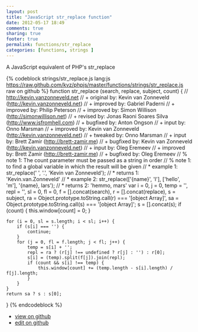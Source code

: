 ```yaml
---
layout: post
title: "JavaScript str_replace function"
date: 2012-05-17 18:49
comments: true
sharing: true
footer: true
permalink: functions/str_replace
categories: [functions, strings ]
---
```

A JavaScript equivalent of PHP's str_replace
<!-- more -->
{% codeblock strings/str_replace.js lang:js https://raw.github.com/kvz/phpjs/master/functions/strings/str_replace.js raw on github %}
function str_replace (search, replace, subject, count) {
    // http://kevin.vanzonneveld.net
    // +   original by: Kevin van Zonneveld (http://kevin.vanzonneveld.net)
    // +   improved by: Gabriel Paderni
    // +   improved by: Philip Peterson
    // +   improved by: Simon Willison (http://simonwillison.net)
    // +    revised by: Jonas Raoni Soares Silva (http://www.jsfromhell.com)
    // +   bugfixed by: Anton Ongson
    // +      input by: Onno Marsman
    // +   improved by: Kevin van Zonneveld (http://kevin.vanzonneveld.net)
    // +    tweaked by: Onno Marsman
    // +      input by: Brett Zamir (http://brett-zamir.me)
    // +   bugfixed by: Kevin van Zonneveld (http://kevin.vanzonneveld.net)
    // +   input by: Oleg Eremeev
    // +   improved by: Brett Zamir (http://brett-zamir.me)
    // +   bugfixed by: Oleg Eremeev
    // %          note 1: The count parameter must be passed as a string in order
    // %          note 1:  to find a global variable in which the result will be given
    // *     example 1: str_replace(' ', '.', 'Kevin van Zonneveld');
    // *     returns 1: 'Kevin.van.Zonneveld'
    // *     example 2: str_replace(['{name}', 'l'], ['hello', 'm'], '{name}, lars');
    // *     returns 2: 'hemmo, mars'
    var i = 0,
        j = 0,
        temp = '',
        repl = '',
        sl = 0,
        fl = 0,
        f = [].concat(search),
        r = [].concat(replace),
        s = subject,
        ra = Object.prototype.toString.call(r) === '[object Array]',
        sa = Object.prototype.toString.call(s) === '[object Array]';
    s = [].concat(s);
    if (count) {
        this.window[count] = 0;
    }

    for (i = 0, sl = s.length; i < sl; i++) {
        if (s[i] === '') {
            continue;
        }
        for (j = 0, fl = f.length; j < fl; j++) {
            temp = s[i] + '';
            repl = ra ? (r[j] !== undefined ? r[j] : '') : r[0];
            s[i] = (temp).split(f[j]).join(repl);
            if (count && s[i] !== temp) {
                this.window[count] += (temp.length - s[i].length) / f[j].length;
            }
        }
    }
    return sa ? s : s[0];
}
{% endcodeblock %}
<ul>
 <li><a href="https://github.com/kvz/phpjs/blob/master/functions/strings/str_replace.js">view on github</a></li>
 <li><a href="https://github.com/kvz/phpjs/edit/master/functions/strings/str_replace.js">edit on github</a></li>
</ul>
